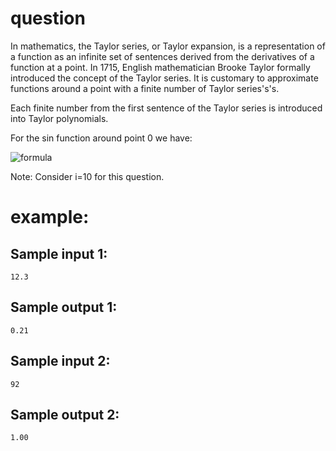 # question
In mathematics, the Taylor series, or Taylor expansion, is a representation of a function as an infinite set of sentences derived from the derivatives of a function at a point. In 1715, English mathematician Brooke Taylor formally introduced the concept of the Taylor series. It is customary to approximate functions around a point with a finite number of Taylor series's's.

Each finite number from the first sentence of the Taylor series is introduced into Taylor polynomials.

For the sin function around point 0 we have:

![formula](https://github.com/pouyaardehkhani/Advance-Programing-Course-Exercises-JAVA/tree/main/HW3%20-%20Taylor%20Series/formula.jpg)

Note: Consider i=10 for this question.

# example:

## Sample input 1:
```
12.3
```
## Sample output 1:
```
0.21
```
## Sample input 2:
```
92
```
## Sample output 2:
```
1.00
```